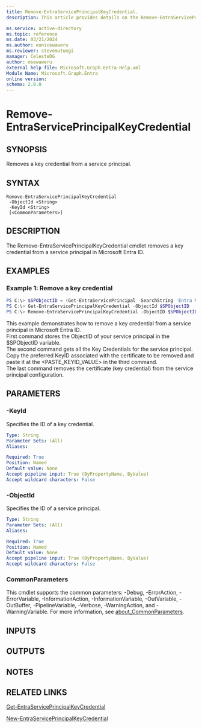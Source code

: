 ```yaml
---
title: Remove-EntraServicePrincipalKeyCredential.
description: This article provides details on the Remove-EntraServicePrincipalKeyCredential command.

ms.service: active-directory
ms.topic: reference
ms.date: 03/21/2024
ms.author: eunicewaweru
ms.reviewer: stevemutungi
manager: CelesteDG
author: msewaweru
external help file: Microsoft.Graph.Entra-Help.xml
Module Name: Microsoft.Graph.Entra
online version:
schema: 2.0.0
---
```


# Remove-EntraServicePrincipalKeyCredential

## SYNOPSIS
Removes a key credential from a service principal.

## SYNTAX

```
Remove-EntraServicePrincipalKeyCredential 
 -ObjectId <String> 
 -KeyId <String>
 [<CommonParameters>]
```

## DESCRIPTION
The Remove-EntraServicePrincipalKeyCredential cmdlet removes a key credential from a service principal in Microsoft Entra ID.

## EXAMPLES

### Example 1: Remove a key credential
```powershell
PS C:\> $SPObjectID = (Get-EntraServicePrincipal -SearchString 'Entra Multi-Factor Auth Client').ObjectID
PS C:\> Get-EntraServicePrincipalKeyCredential -ObjectId $SPObjectID
PS C:\> Remove-EntraServicePrincipalKeyCredential -ObjectID $SPObjectID -KeyId <PASTE_KEYID_VALUE>
```

This example demonstrates how to remove a key credential from a service principal in Microsoft Entra ID.    
First command stores the ObjectID of your service principal in the $SPObjectID variable.    
The second command gets all the Key Credentials for the service principal. Copy the preferred KeyID associated with the certificate to be removed and paste it at the <PASTE_KEYID_VALUE> in the third command.      
The last command removes the certificate (key credential) from the service principal configuration.

## PARAMETERS

### -KeyId
Specifies the ID of a key credential.

```yaml
Type: String
Parameter Sets: (All)
Aliases:

Required: True
Position: Named
Default value: None
Accept pipeline input: True (ByPropertyName, ByValue)
Accept wildcard characters: False
```

### -ObjectId
Specifies the ID of a service principal.

```yaml
Type: String
Parameter Sets: (All)
Aliases:

Required: True
Position: Named
Default value: None
Accept pipeline input: True (ByPropertyName, ByValue)
Accept wildcard characters: False
```

### CommonParameters
This cmdlet supports the common parameters: -Debug, -ErrorAction, -ErrorVariable, -InformationAction, -InformationVariable, -OutVariable, -OutBuffer, -PipelineVariable, -Verbose, -WarningAction, and -WarningVariable. For more information, see [about_CommonParameters](https://go.microsoft.com/fwlink/?LinkID=113216).

## INPUTS

## OUTPUTS

## NOTES

## RELATED LINKS

[Get-EntraServicePrincipalKeyCredential](Get-EntraServicePrincipalKeyCredential.md)

[New-EntraServicePrincipalKeyCredential](New-EntraServicePrincipalKeyCredential.md)

